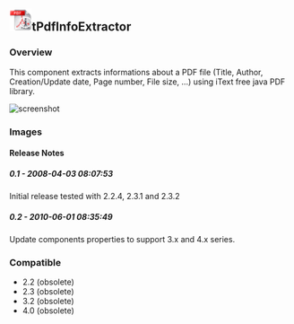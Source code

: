 ## <img src='./logo.jpg' width='40' height='40'>tPdfInfoExtractor

### Overview
This component extracts informations about a PDF file (Title, Author, Creation/Update date, Page number, File size, ...) using iText free java PDF library.


![screenshot](https://talendforge.org/exchange/tos/upload_tos/extension-39/screenshot.jpg)
### Images




#### Release Notes

##### 0.1 - 2008-04-03 08:07:53
Initial release tested with 2.2.4, 2.3.1 and 2.3.2
##### 0.2 - 2010-06-01 08:35:49
Update components properties to support 3.x and 4.x series.
### Compatible
 -  2.2 (obsolete)
 -   2.3 (obsolete)
 -   3.2 (obsolete)
 -   4.0 (obsolete)
